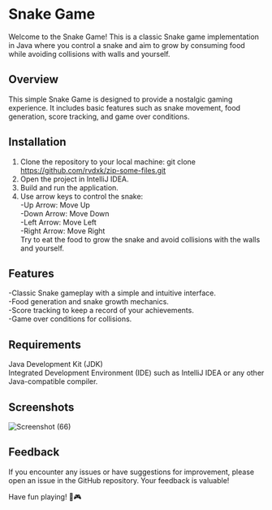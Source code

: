 # Snake Game
Welcome to the Snake Game! This is a classic Snake game implementation in Java where you control a snake and aim to grow by consuming food while avoiding collisions with walls and yourself.

## Overview
This simple Snake Game is designed to provide a nostalgic gaming experience. It includes basic features such as snake movement, food generation, score tracking, and game over conditions.

## Installation

1. Clone the repository to your local machine:
   git clone https://github.com/rvdxk/zip-some-files.git
2. Open the project in IntelliJ IDEA.
3. Build and run the application.
4. Use arrow keys to control the snake:<br>
-Up Arrow: Move Up<br>
-Down Arrow: Move Down<br>
-Left Arrow: Move Left<br>
-Right Arrow: Move Right<br>
Try to eat the food to grow the snake and avoid collisions with the walls and yourself.<br>

## Features
-Classic Snake gameplay with a simple and intuitive interface.<br>
-Food generation and snake growth mechanics.<br>
-Score tracking to keep a record of your achievements.<br>
-Game over conditions for collisions.<br>

## Requirements
Java Development Kit (JDK)<br>
Integrated Development Environment (IDE) such as IntelliJ IDEA or any other Java-compatible compiler.<br>

## Screenshots
![Screenshot (66)](https://github.com/rvdxk/snake-game/assets/136000622/4230f72c-36fe-441b-aea1-28dfb5335bea)

## Feedback
If you encounter any issues or have suggestions for improvement, please open an issue in the GitHub repository. Your feedback is valuable!

Have fun playing! 🐍🎮
